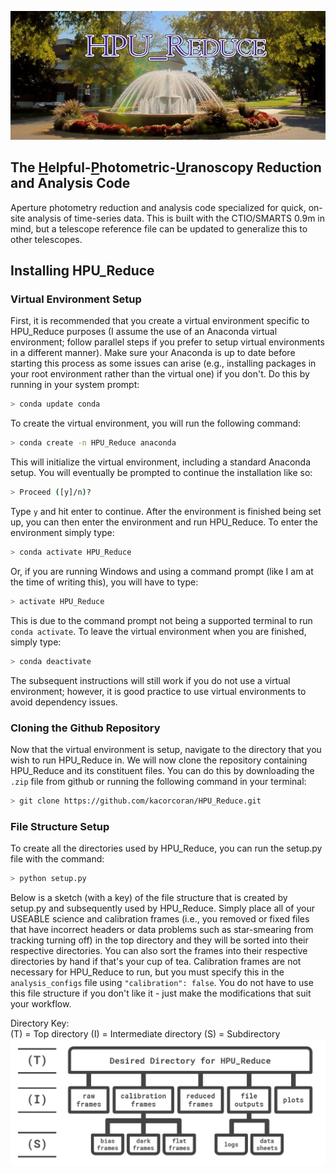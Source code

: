 ![logo](logo.png)
## The <ins>H</ins>elpful-<ins>P</ins>hotometric-<ins>U</ins>ranoscopy Reduction and Analysis Code
Aperture photometry reduction and analysis code specialized for quick, on-site analysis of time-series data.  This is built with the CTIO/SMARTS 0.9m in mind, but a telescope reference file can be updated to generalize this to other telescopes.

## Installing HPU_Reduce
### Virtual Environment Setup
First, it is recommended that you create a virtual environment specific to HPU_Reduce purposes (I assume the use of an Anaconda virtual environment; follow parallel steps if you prefer to setup virtual environments in a different manner). Make sure your Anaconda is up to date before starting this process as some issues can arise (e.g., installing packages in your root environment rather than the virtual one) if you don't.  Do this by running in your system prompt:
```sh
> conda update conda
```
To create the virtual environment, you will run the following command:
```sh
> conda create -n HPU_Reduce anaconda
```
This will initialize the virtual environment, including a standard Anaconda setup.  You will eventually be prompted to continue the installation like so:
```sh
> Proceed ([y]/n)?
```
Type ```y``` and hit enter to continue.  After the environment is finished being set up, you can then enter the environment and run HPU_Reduce.  To enter the environment simply type:
```sh
> conda activate HPU_Reduce
```
Or, if you are running Windows and using a command prompt (like I am at the time of writing this), you will have to type:
```sh
> activate HPU_Reduce
```
This is due to the command prompt not being a supported terminal to run ```conda activate```. To leave the virtual environment when you are finished, simply type:
```sh
> conda deactivate
```
The subsequent instructions will still work if you do not use a virtual environment; however, it is good practice to use virtual environments to avoid dependency issues.
### Cloning the Github Repository
Now that the virtual environment is setup, navigate to the directory that you wish to run HPU_Reduce in.  We will now clone the repository containing HPU_Reduce and its constituent files.  You can do this by downloading the ```.zip``` file from github or running the following command in your terminal:
```sh
> git clone https://github.com/kacorcoran/HPU_Reduce.git
```
### File Structure Setup
To create all the directories used by HPU_Reduce, you can run the setup.py file with the command:
```sh
> python setup.py
```
Below is a sketch (with a key) of the file structure that is created by setup.py and subsequently used by HPU_Reduce.  Simply place all of your USEABLE science and calibration frames (i.e., you removed or fixed files that have incorrect headers or data problems such as star-smearing from tracking turning off) in the top directory and they will be sorted into their respective directories.  You can also sort the frames into their respective directories by hand if that's your cup of tea.  Calibration frames are not necessary for HPU_Reduce to run, but you must specify this in the ```analysis_configs``` file using ```"calibration": false```.  You do not have to use this file structure if you don't like it - just make the modifications that suit your workflow.

Directory Key:<br/>
(T) = Top directory       (I) = Intermediate directory      (S) = Subdirectory
![file tree diagram](file_tree.png)
